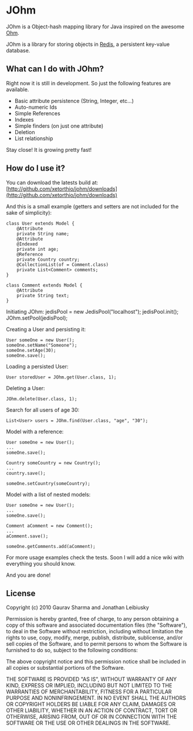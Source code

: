 # JOhm

JOhm is a Object-hash mapping library for Java inspired on the awesome [Ohm](http://github.com/soveran/ohm).

JOhm is a library for storing objects in [Redis](http://github.com/antirez/redis), a persistent key-value database.

## What can I do with JOhm?
Right now it is still in development. So just the following features are available.

- Basic attribute persistence (String, Integer, etc...)
- Auto-numeric Ids
- Simple References
- Indexes
- Simple finders (on just one attribute)
- Deletion
- List relationship

Stay close! It is growing pretty fast!

## How do I use it?

You can download the latests build at: 
    [http://github.com/xetorthio/johm/downloads](http://github.com/xetorthio/johm/downloads)

And this is a small example (getters and setters are not included for the sake of simplicity):
    
    class User extends Model {
    	@Attribute
    	private String name;
    	@Attribute
    	@Indexed
    	private int age;
    	@Reference
    	private Country country;
    	@CollectionList(of = Comment.class)
    	private List<Comment> comments;
    }

	class Comment extends Model {
    	@Attribute
    	private String text;
	}

Initiating JOhm:
    jedisPool = new JedisPool("localhost");
    jedisPool.init();
    JOhm.setPool(jedisPool);

Creating a User and persisting it:

	User someOne = new User();
	someOne.setName("Someone");
	someOne.setAge(30);
	someOne.save();

Loading a persisted User:
	
	User storedUser = JOhm.get(User.class, 1);
	
Deleting a User:

	JOhm.delete(User.class, 1);

Search for all users of age 30:

	List<User> users = JOhm.find(User.class, "age", "30");
	
Model with a reference:

	User someOne = new User();
	...
	someOne.save();

	Country someCountry = new Country();
	...
	country.save();

	someOne.setCountry(someCountry);

Model with a list of nested models:

	User someOne = new User();
	...
	someOne.save();
	
	Comment aComment = new Comment();
	...
	aComment.save();
	
	someOne.getComments.add(aComment);

For more usage examples check the tests. Soon I will add a nice wiki with everything you should know.

And you are done!

## License

Copyright (c) 2010 Gaurav Sharma and Jonathan Leibiusky

Permission is hereby granted, free of charge, to any person
obtaining a copy of this software and associated documentation
files (the "Software"), to deal in the Software without
restriction, including without limitation the rights to use,
copy, modify, merge, publish, distribute, sublicense, and/or sell
copies of the Software, and to permit persons to whom the
Software is furnished to do so, subject to the following
conditions:

The above copyright notice and this permission notice shall be
included in all copies or substantial portions of the Software.

THE SOFTWARE IS PROVIDED "AS IS", WITHOUT WARRANTY OF ANY KIND,
EXPRESS OR IMPLIED, INCLUDING BUT NOT LIMITED TO THE WARRANTIES
OF MERCHANTABILITY, FITNESS FOR A PARTICULAR PURPOSE AND
NONINFRINGEMENT. IN NO EVENT SHALL THE AUTHORS OR COPYRIGHT
HOLDERS BE LIABLE FOR ANY CLAIM, DAMAGES OR OTHER LIABILITY,
WHETHER IN AN ACTION OF CONTRACT, TORT OR OTHERWISE, ARISING
FROM, OUT OF OR IN CONNECTION WITH THE SOFTWARE OR THE USE OR
OTHER DEALINGS IN THE SOFTWARE.

